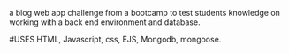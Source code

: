 a blog web app challenge from a bootcamp to test students knowledge on working with a back end environment and database.

#USES 
HTML, Javascript, css, EJS, Mongodb, mongoose.
